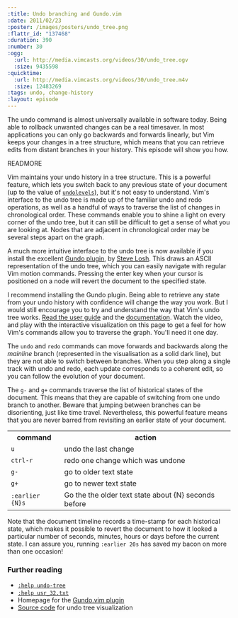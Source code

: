```yaml
--- 
:title: Undo branching and Gundo.vim
:date: 2011/02/23
:poster: /images/posters/undo_tree.png
:flattr_id: "137468"
:duration: 390
:number: 30
:ogg: 
  :url: http://media.vimcasts.org/videos/30/undo_tree.ogv
  :size: 9435598
:quicktime: 
  :url: http://media.vimcasts.org/videos/30/undo_tree.m4v
  :size: 12483269
:tags: undo, change-history
:layout: episode
---
```


The undo command is almost universally available in software today. Being able to rollback unwanted changes can be a real timesaver. In most applications you can only go backwards and forwards linearly, but Vim keeps your changes in a tree structure, which means that you can retrieve edits from distant branches in your history. This episode will show you how.

READMORE


Vim maintains your undo history in a tree structure. This is a powerful feature, which lets you switch back to any previous state of your document (up to the value of [`undolevels`][ul]), but it's not easy to understand. Vim's interface to the undo tree is made up of the familiar undo and redo operations, as well as a handful of ways to traverse the list of changes in chronological order. These commands enable you to shine a light on every corner of the undo tree, but it can still be difficult to get a sense of what you are looking at. Nodes that are adjacent in chronological order may be several steps apart on the graph.

A much more intuitive interface to the undo tree is now available if you install the excellent [Gundo plugin][gundo], by [Steve Losh][]. This draws an ASCII representation of the undo tree, which you can easily navigate with regular Vim motion commands. Pressing the enter key when your cursor is positioned on a node will revert the document to the specified state.

I recommend installing the Gundo plugin. Being able to retrieve any state from your undo history with confidence will change the way you work. But I would still encourage you to try and understand the way that Vim's undo tree works. [Read the user guide][32] and the [documentation][tree]. Watch the video, and play with the interactive visualization on this page to get a feel for how Vim's commands allow you to traverse the graph. You'll need it one day.

<div id="vim-history-visualization"></div>

The `undo` and `redo` commands can move forwards and backwards along the *mainline* branch (represented in the visualisation as a solid dark line), but they are not able to switch between branches. When you step along a single track with undo and redo, each update corresponds to a coherent edit, so you can follow the evolution of your document.

The `g-` and `g+` commands traverse the list of historical states of the document. This means that they are capable of switching from one undo branch to another. Beware that jumping between branches can be disorienting, just like time travel. Nevertheless, this powerful feature means that you are never barred from revisiting an earlier state of your document.

<table>
   <tr>
       <th>command</th>
       <th>action</th>
   </tr>
   <tr>
       <td><code>u</code></td>
       <td>undo the last change</td>
   </tr>
   <tr>
       <td><code>ctrl-r</code></td>
       <td>redo one change which was undone</td>
   </tr>
   <tr>
       <td><code>g-</code></td>
       <td>go to older text state</td>
   </tr>
   <tr>
       <td><code>g+</code></td>
       <td>go to newer text state</td>
   </tr>
   <tr>
       <td><code>:earlier {N}s</code></td>
       <td>Go the the older text state about {N} seconds before</td>
   </tr>
</table>

Note that the document timeline records a time-stamp for each historical state, which makes it possible to revert the document to how it looked a particular number of seconds, minutes, hours or days before the current state. I can assure you, running `:earlier 20s` has saved my bacon on more than one occasion!

### Further reading

* [`:help undo-tree`][tree]
* [`:help usr_32.txt`][32]
* Homepage for the [Gundo.vim plugin][gundo]
* [Source code][viz] for undo tree visualization

[tree]: http://vimdoc.sourceforge.net/htmldoc/undo.html#undo-tree
[32]: http://vimdoc.sourceforge.net/htmldoc/usr_32.html
[ul]: http://ideavim.sourceforge.net/vim/options.html#vim.'undolevels'
[gundo]: http://sjl.bitbucket.org/gundo.vim/
[Steve Losh]: http://stevelosh.com/
[viz]: https://github.com/nelstrom/Vim-undo-tree-visualization
